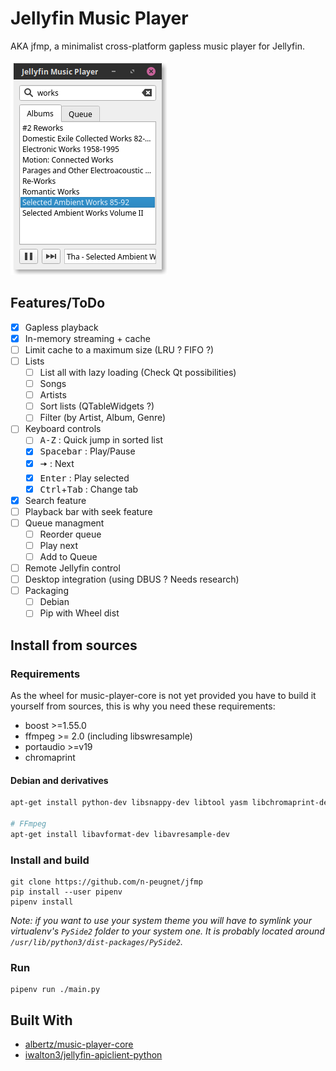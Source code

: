 # Jellyfin Music Player

AKA jfmp, a minimalist cross-platform gapless music player for Jellyfin.

![screenshot 5](docs/screenshot_05.png)

## Features/ToDo

- [x] Gapless playback
- [x] In-memory streaming + cache
- [ ] Limit cache to a maximum size (LRU ? FIFO ?)
- [ ] Lists
  - [ ] List all with lazy loading (Check Qt possibilities)
  - [ ] Songs
  - [ ] Artists
  - [ ] Sort lists (QTableWidgets ?)
  - [ ] Filter (by Artist, Album, Genre)
- [ ] Keyboard controls
  - [ ] <kbd>A-Z</kbd> : Quick jump in sorted list
  - [x] <kbd>Spacebar</kbd> : Play/Pause
  - [x] <kbd>🠆</kbd> : Next
  - [x] <kbd>Enter</kbd> : Play selected
  - [x] <kbd>Ctrl</kbd>+<kbd>Tab</kbd> : Change tab
- [x] Search feature
- [ ] Playback bar with seek feature
- [ ] Queue managment
  - [ ] Reorder queue
  - [ ] Play next
  - [ ] Add to Queue
- [ ] Remote Jellyfin control
- [ ] Desktop integration (using DBUS ? Needs research)
- [ ] Packaging
  - [ ] Debian
  - [ ] Pip with Wheel dist

## Install from sources

### Requirements

As the wheel for music-player-core is not yet provided you have to build it yourself from sources, this is why you need these requirements:

* boost >=1.55.0
* ffmpeg >= 2.0 (including libswresample)
* portaudio >=v19
* chromaprint

#### Debian and derivatives

```bash
apt-get install python-dev libsnappy-dev libtool yasm libchromaprint-dev portaudio19-dev libboost-dev

# FFmpeg
apt-get install libavformat-dev libavresample-dev
```

### Install and build

    git clone https://github.com/n-peugnet/jfmp
    pip install --user pipenv
    pipenv install

_Note: if you want to use your system theme you will have to symlink your virtualenv's `PySide2` folder to your system one. It is probably located around `/usr/lib/python3/dist-packages/PySide2`._

### Run

    pipenv run ./main.py

## Built With

-   [albertz/music-player-core](https://github.com/albertz/music-player-core)
-   [iwalton3/jellyfin-apiclient-python](https://github.com/iwalton3/jellyfin-apiclient-python)
